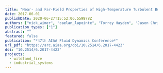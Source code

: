 ```yaml
---
title: "Near- and Far-Field Properties of High-Temperature Turbulent Buoyant Jets"
date: 2017-06-01
publishDate: 2020-06-27T15:52:06.559878Z
authors: ["nick_wimer", "caelan_lapointe", "Torrey Hayden", "Jason Christopher", "alexei_poludnenko", "greg_rieker", "peter_hamlington"]
publication_types: ["1"]
abstract: ""
featured: false
publication: "*47th AIAA Fluid Dynamics Conference*"
url_pdf: "https://arc.aiaa.org/doi/10.2514/6.2017-4423"
doi: "10.2514/6.2017-4423"
projects:
  - wildland_fire
  - industrial_systems
---
```


